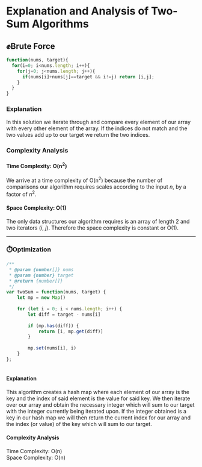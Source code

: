 # Explanation and Analysis of Two-Sum Algorithms

## :fist:Brute Force

```javascript
function(nums, target){
  for(i=0; i<nums.length; i++){
    for(j=0; j<nums.length; j++){
      if(nums[i]+nums[j]==target && i!=j) return [i,j];
    }
  }
}
```

### Explanation
In this solution we iterate through  and compare every element of our array with every other element of the array. If the indices do not match and the two values add up to our target we return the two indices.

### Complexity Analysis
#### Time Complexity: O(n<sup>2</sup>) 

We arrive at a time complexity of O(n<sup>2</sup>) because the number of comparisons our algorithm requires scales according to the input *n*, by a factor of *n*<sup>2</sup>.  

#### Space Complexity: O(1)

The only data structures our algorithm requires is an array of length 2 and two iterators (*i*, *j*). Therefore the space complexity is constant or O(1).

***

### :stopwatch:Optimization

```javascript
/**
 * @param {number[]} nums
 * @param {number} target
 * @return {number[]}
 */
var twoSum = function(nums, target) {
    let mp = new Map()
    
    for (let i = 0; i < nums.length; i++) {
        let diff = target - nums[i]
        
        if (mp.has(diff)) {
            return [i, mp.get(diff)]
        }
        
        mp.set(nums[i], i)
    }
};
    
```

#### Explanation  
This algorithm creates a hash map where each element of our array is the key and the index of said element is the value for said key. We then iterate over our array and obtain the necessary integer which will sum to our target with the integer currently being iterated upon. If the integer obtained is a key in our hash map we will then return the current index for our array and the index (or value) of the key which will sum to our target. 
#### Complexity Analysis
Time Complexity: O(n)  
Space Complexity: O(n)
